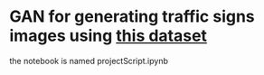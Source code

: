 
<h1>GAN for generating traffic signs images using <a href="https://www.kaggle.com/datasets/valentynsichkar/traffic-signs-1-million-images-for-classification" target="_blank">this dataset</a></h1>

the notebook is named projectScript.ipynb
